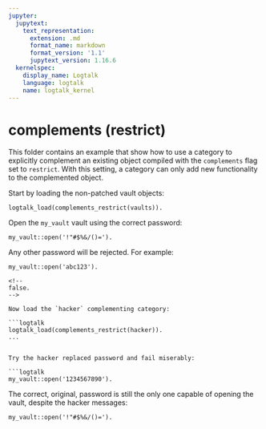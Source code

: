 ```yaml
---
jupyter:
  jupytext:
    text_representation:
      extension: .md
      format_name: markdown
      format_version: '1.1'
      jupytext_version: 1.16.6
  kernelspec:
    display_name: Logtalk
    language: logtalk
    name: logtalk_kernel
---
```


<!--
________________________________________________________________________

This file is part of Logtalk <https://logtalk.org/>  
SPDX-FileCopyrightText: 1998-2025 Paulo Moura <pmoura@logtalk.org>  
SPDX-License-Identifier: Apache-2.0

Licensed under the Apache License, Version 2.0 (the "License");
you may not use this file except in compliance with the License.
You may obtain a copy of the License at

    http://www.apache.org/licenses/LICENSE-2.0

Unless required by applicable law or agreed to in writing, software
distributed under the License is distributed on an "AS IS" BASIS,
WITHOUT WARRANTIES OR CONDITIONS OF ANY KIND, either express or implied.
See the License for the specific language governing permissions and
limitations under the License.
________________________________________________________________________
-->

# complements (restrict)

This folder contains an example that show how to use a category to
explicitly complement an existing object compiled with the `complements`
flag set to `restrict`. With this setting, a category can only add new
functionality to the complemented object.

Start by loading the non-patched vault objects:

```logtalk
logtalk_load(complements_restrict(vaults)).
```

Open the `my_vault` vault using the correct password:

```logtalk
my_vault::open('!"#$%&/()=').
```

Any other password will be rejected. For example:

```logtalk
my_vault::open('abc123').

<!--
false.
-->

Now load the `hacker` complementing category:

```logtalk
logtalk_load(complements_restrict(hacker)).
...


Try the hacker replaced password and fail miserably:

```logtalk
my_vault::open('1234567890').
```

<!--
You have been hacked by SmartPants!
false.
-->


The correct, original, password is still the only one capable
of opening the vault, despite the hacker messages:

```logtalk
my_vault::open('!"#$%&/()=').
```

<!--
You have been hacked by SmartPants!
true.
-->
